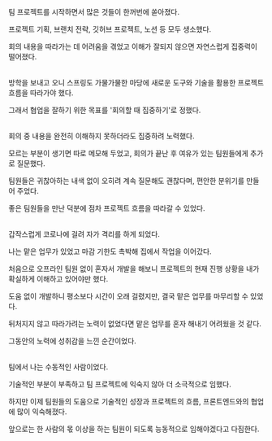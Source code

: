 팀 프로젝트를 시작하면서 많은 것들이 한꺼번에 쏟아졌다.

프로젝트 기획, 브랜치 전략, 깃허브 프로젝트, 노션 등 모두 생소했다.

회의 내용을 따라가는 데 어려움을 겪었고 이해가 잘되지 않으면 자연스럽게 집중력이 떨어졌다.
</br>
</br>

방학을 보내고 오니 스프링도 가물가물한 마당에 새로운 도구와 기술을 활용한 프로젝트 흐름을 따라가야 했다.

그래서 협업을 잘하기 위한 목표를 '회의할 때 집중하기'로 정했다.
</br>
</br>

회의 중 내용을 완전히 이해하지 못하더라도 집중하려 노력했다.

모르는 부분이 생기면 따로 메모해 두었고, 회의가 끝난 후 여유가 있는 팀원들에게 추가로 질문했다. 

팀원들은 귀찮아하는 내색 없이 오히려 계속 질문해도 괜찮다며, 편안한 분위기를 만들어 주었다. 

좋은 팀원들을 만난 덕분에 점차 프로젝트 흐름을 따라갈 수 있었다.
</br>
</br>

갑작스럽게 코로나에 걸려 자가 격리를 하게 되었다.

나는 맡은 업무가 있었고 마감 기한도 촉박해 집에서 작업을 이어갔다.

처음으로 오프라인 팀원 없이 혼자서 개발을 해보니 프로젝트의 현재 진행 상황을 내가 확실하게 이해하고 있어야만 했다. 

도움 없이 개발하니 평소보다 시간이 오래 걸렸지만, 결국 맡은 업무를 마무리할 수 있었다. 

뒤처지지 않고 따라가려는 노력이 없었다면 맡은 업무를 혼자 해내기 어려웠을 것 같다.

그동안의 노력에 성취감을 느낀 순간이었다.
</br>
</br>

팀에서 나는 수동적인 사람이었다. 

기술적인 부분이 부족하고 팀 프로젝트에 익숙지 않아 더 소극적으로 임했다.

하지만 이제 팀원들의 도움으로 기술적인 성장과 프로젝트의 흐름, 프론트엔드와의 협업에 많이 익숙해졌다.

앞으로는 한 사람의 몫 이상을 하는 팀원이 되도록 능동적으로 임해야겠다고 다짐한다.
